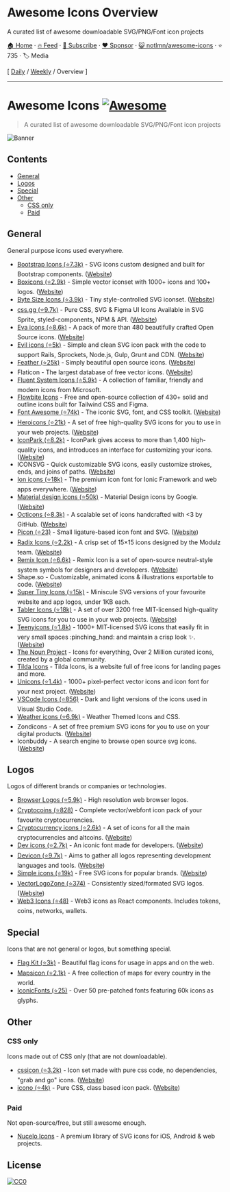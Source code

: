 # Awesome Icons Overview

A curated list of awesome downloadable SVG/PNG/Font icon projects

[🏠 Home](/README.md) · [🔥 Feed](https://www.trackawesomelist.com/notlmn/awesome-icons/rss.xml) · [📮 Subscribe](https://trackawesomelist.us17.list-manage.com/subscribe?u=d2f0117aa829c83a63ec63c2f&id=36a103854c) · [❤️  Sponsor](https://github.com/sponsors/theowenyoung) · [😺 notlmn/awesome-icons](https://github.com/notlmn/awesome-icons) · ⭐ 735 · 🏷️ Media

[ [Daily](/content/notlmn/awesome-icons/README.md) / [Weekly](/content/notlmn/awesome-icons/week/README.md) / Overview ]

---

# Awesome Icons [![Awesome](https://awesome.re/badge.svg)](https://awesome.re)

> A curated list of awesome downloadable SVG/PNG/Font icon projects

![Banner](https://github.com/notlmn/awesome-icons/raw/master/./media/banner.png)

## Contents

*   [General](#general)
*   [Logos](#logos)
*   [Special](#special)
*   [Other](#other)
    *   [CSS only](#css-only)
    *   [Paid](#paid)

## General

General purpose icons used everywhere.

*   [Bootstrap Icons (⭐7.3k)](https://github.com/twbs/icons#readme) - SVG icons custom designed and built for Bootstrap components. ([Website](https://icons.getbootstrap.com/))
*   [Boxicons (⭐2.9k)](https://github.com/atisawd/boxicons#readme) - Simple vector iconset with 1000+ icons and 100+ logos. ([Website](https://boxicons.com/))
*   [Byte Size Icons (⭐3.9k)](https://github.com/danklammer/bytesize-icons#readme) - Tiny style-controlled SVG iconset. ([Website](https://danklammer.com/bytesize-icons))
*   [css.gg (⭐9.7k)](https://github.com/astrit/css.gg#readme) - Pure CSS, SVG & Figma UI Icons Available in SVG Sprite, styled-components, NPM & API. ([Website](https://css.gg))
*   [Eva icons (⭐8.6k)](https://github.com/akveo/eva-icons#readme) - A pack of more than 480 beautifully crafted Open Source icons. ([Website](https://akveo.github.io/eva-icons))
*   [Evil icons (⭐5k)](https://github.com/evil-icons/evil-icons#readme) - Simple and clean SVG icon pack with the code to support Rails, Sprockets, Node.js, Gulp, Grunt and CDN. ([Website](http://evil-icons.io))
*   [Feather (⭐25k)](https://github.com/feathericons/feather#readme) - Simply beautiful open source icons. ([Website](https://feathericons.com))
*   Flaticon - The largest database of free vector icons. ([Website](https://flaticon.com))
*   [Fluent System Icons (⭐5.9k)](https://github.com/microsoft/fluentui-system-icons#fluent-system-icons) - A collection of familiar, friendly and modern icons from Microsoft.
*   [Flowbite Icons](https://flowbite.com/icons/) - Free and open-source collection of 430+ solid and outline icons built for Tailwind CSS and Figma.
*   [Font Awesome (⭐74k)](https://github.com/FortAwesome/Font-Awesome#readme) - The iconic SVG, font, and CSS toolkit. ([Website](https://fontawesome.com))
*   [Heroicons (⭐21k)](https://github.com/refactoringui/heroicons#readme) - A set of free high-quality SVG icons for you to use in your web projects. ([Website](https://heroicons.dev))
*   [IconPark (⭐8.2k)](https://github.com/bytedance/IconPark#readme) - IconPark gives access to more than 1,400 high-quality icons, and introduces an interface for customizing your icons. ([Website](https://iconpark.bytedance.com))
*   ICONSVG - Quick customizable SVG icons, easily customize strokes, ends, and joins of paths. ([Website](https://iconsvg.xyz))
*   [Ion icons (⭐18k)](https://github.com/ionic-team/ionicons#readme) - The premium icon font for Ionic Framework and web apps everywhere. ([Website](https://ionicons.com))
*   [Material design icons (⭐50k)](https://github.com/google/material-design-icons#readme) - Material Design icons by Google. ([Website](https://fonts.google.com/icons))
*   [Octicons (⭐8.3k)](https://github.com/primer/octicons#readme) - A scalable set of icons handcrafted with <3 by GitHub. ([Website](https://octicons.github.com))
*   [Picon (⭐23)](https://github.com/yne/picon#readme) - Small ligature-based icon font and SVG. ([Website](https://yne.fr/picon))
*   [Radix Icons (⭐2.2k)](https://github.com/radix-ui/icons) - A crisp set of 15×15 icons designed by the Modulz team. ([Website](https://icons.modulz.app/))
*   [Remix Icon (⭐6.6k)](https://github.com/Remix-Design/RemixIcon#readme) - Remix Icon is a set of open-source neutral-style system symbols for designers and developers. ([Website](https://remixicon.com))
*   Shape.so - Customizable, animated icons & illustrations exportable to code. ([Website](https://shape.so))
*   [Super Tiny Icons (⭐15k)](https://github.com/edent/SuperTinyIcons#readme) - Miniscule SVG versions of your favourite website and app logos, under 1KB each.
*   [Tabler Icons (⭐18k)](https://github.com/tabler/tabler-icons) - A set of over 3200 free MIT-licensed high-quality SVG icons for you to use in your web projects. ([Website](https://tabler-icons.io))
*   [Teenyicons (⭐1.8k)](https://github.com/teenyicons/teenyicons) - 1000+ MIT-licensed SVG icons that easily fit in very small spaces :pinching\_hand: and maintain a crisp look :sparkles:. ([Website](https://teenyicons.com))
*   [The Noun Project](https://thenounproject.com/) - Icons for everything, Over 2 Million curated icons, created by a global community.
*   [Tilda Icons](https://tilda.cc/free-icons) - Tilda Icons, is a website full of free icons for landing pages and more.
*   [Unicons (⭐1.4k)](https://github.com/iconscout/unicons) - 1000+ pixel-perfect vector icons and icon font for your next project. ([Website](https://iconscout.com/unicons))
*   [VSCode Icons (⭐856)](https://github.com/microsoft/vscode-icons#readme) - Dark and light versions of the icons used in Visual Studio Code.
*   [Weather icons (⭐6.9k)](https://github.com/erikflowers/weather-icons#readme) - Weather Themed Icons and CSS.
*   Zondicons - A set of free premium SVG icons for you to use on your digital products. ([Website](http://www.zondicons.com))
*   Iconbuddy - A search engine to browse open source svg icons. ([Website](http://iconbuddy.com))

## Logos

Logos of different brands or companies or technologies.

*   [Browser Logos (⭐5.9k)](https://github.com/alrra/browser-logos#readme) - High resolution web browser logos.
*   [Cryptocoins (⭐828)](https://github.com/AllienWorks/cryptocoins#readme) - Complete vector/webfont icon pack of your favourite cryptocurrencies.
*   [Cryptocurrency icons (⭐2.6k)](https://github.com/atomiclabs/cryptocurrency-icons#readme) - A set of icons for all the main cryptocurrencies and altcoins. ([Website](http://cryptoicons.co))
*   [Dev icons (⭐2.7k)](https://github.com/vorillaz/devicons#readme) - An iconic font made for developers. ([Website](http://vorillaz.github.io/devicons))
*   [Devicon (⭐9.7k)](https://github.com/devicons/devicon#readme) - Aims to gather all logos representing development languages and tools. ([Website](https://devicons.github.io/devicon))
*   [Simple icons (⭐19k)](https://github.com/simple-icons/simple-icons#readme) - Free SVG icons for popular brands. ([Website](https://simpleicons.org))
*   [VectorLogoZone (⭐374)](https://github.com/VectorLogoZone/vectorlogozone#readme) - Consistently sized/formated SVG logos. ([Website](https://www.vectorlogo.zone/))
*   [Web3 Icons (⭐48)](https://github.com/0xa3k5/web3icons#readme) - Web3 icons as React components. Includes tokens, coins, networks, wallets.

## Special

Icons that are not general or logos, but something special.

*   [Flag Kit (⭐3k)](https://github.com/madebybowtie/FlagKit#readme) - Beautiful flag icons for usage in apps and on the web.
*   [Mapsicon (⭐2.1k)](https://github.com/djaiss/mapsicon#readme) - A free collection of maps for every country in the world.
*   [IconicFonts (⭐25)](https://github.com/iconicFonts/iconic-fonts#readme) - Over 50 pre-patched fonts featuring 60k icons as glyphs.

## Other

### CSS only

Icons made out of CSS only (that are not downloadable).

*   [cssicon (⭐3.2k)](https://github.com/wentin/cssicon#readme) - Icon set made with pure css code, no dependencies, "grab and go" icons. ([Website](https://cssicon.space))
*   [icono (⭐4k)](https://github.com/saeedalipoor/icono#readme) - Pure CSS, class based icon pack. ([Website](https://saeedalipoor.github.io/icono))

### Paid

Not open-source/free, but still awesome enough.

*   [Nucelo Icons](https://nucleoapp.com/premium-icons) - A premium library of SVG icons for iOS, Android & web projects.

## License

[![CC0](https://mirrors.creativecommons.org/presskit/buttons/88x31/svg/cc-zero.svg)](https://creativecommons.org/publicdomain/zero/1.0/)

